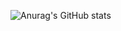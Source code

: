 ![Anurag's GitHub stats](https://github-readme-stats.vercel.app/api?username=cptfrosty&show_icons=true&theme=nord)
